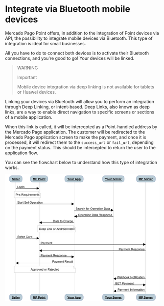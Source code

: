 # Integrate via Bluetooth mobile devices

Mercado Pago Point offers, in addition to the integration of Point devices via API, the possibility to integrate mobile devices via Bluetooth. This type of integration is ideal for small businesses.

All you have to do to connect both devices is to activate their Bluetooth connections, and you're good to go! Your devices will be linked.

> WARNING
>
> Important
>
> Mobile device integration via deep linking is not available for tablets or Huawei devices.

Linking your devices via Bluetooth will allow you to perform an integration through Deep Linking, or intent-based. Deep Links, also known as deep links, are a way to enable direct navigation to specific screens or sections of a mobile application.

When this link is called, it will be intercepted as a Point-handled address by the Mercado Pago application. The customer will be redirected to the Mercado Pago application screen to make the payment, and once it is processed, it will redirect them to the `success_url` or `fail_url`, depending on the payment status. This should be intercepted to return the user to the application flow.

You can see the flowchart below to understand how this type of integration works.

![Flowchart of Mercado Pago Point Deep Linking](/images/point_diagram.png)